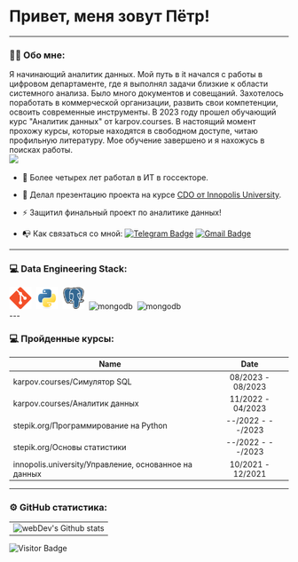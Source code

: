 
# Привет, меня зовут Пётр!

---

### :man_technologist: Обо мне:

Я начинающий аналитик данных. Мой путь в it начался с работы в цифровом департаменте, где я выполнял задачи близкие к области системного анализа. Было много документов и совещаний. Захотелось поработать в коммерческой организации, развить свои компетенции, освоить современные инструменты. В 2023 году прошел обучающий курс "Аналитик данных" от karpov.courses. В настоящий момент прохожу курсы, которые находятся в свободном доступе, читаю профильную литературу. Мое обучение завершено и я нахожусь в поисках работы.  
<img src="https://media.giphy.com/media/oPNq5A3IZC6bugJXeS/giphy.gif" width="25px">
- :construction_worker: Более четырех лет работал в ИТ в госсекторе.

- :information_desk_person: Делал презентацию проекта на курсе [CDO от Innopolis University](https://edu.innopolis.university/cdo).

- :zap: Защитил финальный проект по аналитике данных!

- :mailbox_with_no_mail: Как связаться со мной: [![Telegram Badge](https://img.shields.io/badge/-petertroitsky-blue?style=flat&logo=Telegram&logoColor=white)](https://t.me/Petr_tr) [![Gmail Badge](https://img.shields.io/badge/-Gmail-red?style=flat&logo=Gmail&logoColor=white)](mailto:petertroitsky@gmail.com)

---

### 💻 Data Engineering Stack:

<div>
  <img src="https://github.com/devicons/devicon/blob/master/icons/git/git-original.svg" title="git" alt="git" width="40" height="40"/>&nbsp
  <img src="https://github.com/devicons/devicon/blob/master/icons/python/python-original.svg" title="html5" alt="html5" width="40" height="40"/>&nbsp
  <img src="https://github.com/devicons/devicon/blob/master/icons/postgresql/postgresql-original.svg" title="css" alt="css" width="40" height="40"/>&nbsp
  <img src="https://www.svgrepo.com/show/353380/airflow.svg" title="mongodb" alt="mongodb" width="40" height="40"/>&nbsp
  <img src="https://www.svgviewer.dev/static-svgs/14592/tableau-icon.svg" title="mongodb" alt="mongodb" width="40" height="40"/>&nbsp
</div> 
---

### 💻 Пройденные курсы:

| Name                                                            | Date              |
| ----------------------------------------------------------------| :---------------: |
| karpov.courses/Симулятор SQL                                    | 08/2023 - 08/2023 |
| karpov.courses/Аналитик данных                                  | 11/2022 - 04/2023 |
| stepik.org/Программирование на Python                           | --/2022 - --/2023 |
| stepik.org/Основы статистики                                    | --/2022 - --/2023 |
| innopolis.university/Управление, основанное на данных           | 10/2021 - 12/2021 |

---

### ⚙️ GitHub статистика:

<table>
  <tr>
    <td>
      <img align="left" src="http://github-readme-streak-stats.herokuapp.com?user=PeterTroitsky&theme=dark&background=000000" alt="webDev's Github stats" />
    </td>
  </tr>
</table>

![Visitor Badge](https://visitor-badge.laobi.icu/badge?page_id=PeterTroitsky) 
